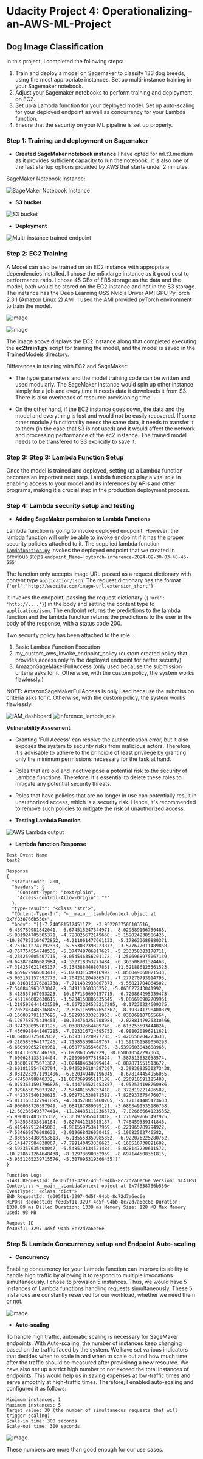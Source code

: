 # Udacity Project 4: Operationalizing-an-AWS-ML-Project

## Dog Image Classification

In this project, I completed the following steps:

1. Train and deploy a model on Sagemaker to classify 133 dog breeds, using the most appropriate instances. Set up multi-instance training in your Sagemaker notebook.
2. Adjust your Sagemaker notebooks to perform training and deployment on EC2.
3. Set up a Lambda function for your deployed model. Set up auto-scaling for your deployed endpoint as well as concurrency for your Lambda function.
4. Ensure that the security on your ML pipeline is set up properly.

### Step 1: Training and deployment on Sagemaker

- **Created SageMaker notebook instance**
I have opted for ml.t3.medium as it provides sufficient capacity to run the notebook. It is also one of the fast startup options provided by AWS that starts under 2 minutes.

SageMaker Notebook Instance:

![SageMaker Notebook Instance](screenshots/sagemaker_notebook_instance.png)

- **S3 bucket**

![S3 bucket](screenshots/s3_bucket.png)

- **Deployment**

![Multi-instance trained endpoint](screenshots/multi-endpoint.png)

### Step 2: EC2 Training

A Model can also be trained on an EC2 instance with appropriate dependencies installed. I chose the m5.xlarge instance as it good cost to performance ratio. I chose 45 GBs of EB5 storage as the data and the model, both would be stored on the EC2 instance and not in the S3 storage. The instance has the Deep Learning OSS Nvidia Driver AMI GPU PyTorch 2.3.1 (Amazon Linux 2) AMI. I used the AMI provided pyTorch environment to train the model.

![image](screenshots/ec2.png)

![image](screenshots/ec2_trained_model.png)

The image above displays the EC2 instance along that completed executing the **ec2train1.py** script for training the model, and the model is saved in the TrainedModels directory.

Differences in training with EC2 and SageMaker:

- The hyperparameters and the model training code can be written and used modularly. The SageMaker instance would spin up other instance simply for a job and every time it needs data it downloads it from S3. There is also overheads of resource provisioning time.

- On the other hand, if the EC2 instance goes down, the data and the model and everything is lost and would not be easily recovered. If some other module / functionality needs the same data, it needs to transfer it to them (in the case that S3 is not used) and it would affect the network and processing performance of the ec2 instance. The trained model needs to be transfered to S3 explicitly to save it.

### Step 3: Step 3: Lambda Function Setup

Once the model is trained and deployed, setting up a Lambda function becomes an important next step. Lambda functions play a vital role in enabling access to your model and its inferences by APIs and other programs, making it a crucial step in the production deployment process.

### Step 4: Lambda security setup and testing

- **Adding SageMaker permission to Lambda Functions**

Lambda function is going to invoke deployed endpoint. However, the lambda function will only be able to invoke endpoint if it has the proper security policies attached to it. The supplied lambda function [`lamdafunction.py`](lamdafunction.py) invokes the deployed endpoint that we created in previous steps `endpoint_Name='pytorch-inference-2024-09-30-03-48-45-555'`  

The function only accepts image URL passed as a request dictionary with content type `application/json`. The request dictionary has the format `{'url':'http://website.com/image-url.extension_short'}`

It invokes the endpoint, passing the request dictionary (`{'url': 'http://....'}`) in the body and setting the content type to `application/json`. The endpoint returns the predictions to the lambda function and the lambda function returns the predictions to the user in the body of the response, with a status code 200.

Two security policy has been attached to the role :

1. Basic Lambda Function Execution
2. my_custom_aws_Invoke_endpoint_policy (custom created policy that provides access only to the deployed endpoint for better security)
3. AmazonSageMakerFullAccess (only used because the submission criteria asks for it. Otherwise, with the custom policy, the system works flawlessly.)

NOTE: AmazonSageMakerFullAccess is only used because the submission criteria asks for it. Otherwise, with the custom policy, the system works flawlessly.

![IAM_dashboard](screenshots/IAM_dashboard.png)
![inference_lambda_role](screenshots/inference_lambda_role.png)

**Vulnerability Assesment**

- Granting 'Full Access' can resolve the authentication error, but it also exposes the system to security risks from malicious actors. Therefore, it's advisable to adhere to the principle of least privilege by granting only the minimum permissions necessary for the task at hand.
- Roles that are old and inactive pose a potential risk to the security of Lambda functions. Therefore, it's essential to delete these roles to mitigate any potential security threats.
- Roles that have policies that are no longer in use can potentially result in unauthorized access, which is a security risk. Hence, it's recommended to remove such policies to mitigate the risk of unauthorized access.

- **Testing Lambda Function**

![AWS Lambda output](screenshots/aws_lambda_output.png)

- **Lambda function Response**

```
Test Event Name
test2

Response
{
  "statusCode": 200,
  "headers": {
    "Content-Type": "text/plain",
    "Access-Control-Allow-Origin": "*"
  },
  "type-result": "<class 'str'>",
  "COntent-Type-In": "<__main__.LambdaContext object at 0x7f838766b550>",
  "body": "[[-7.240581512451172, -3.9522037506103516, -6.469789981842041, -6.674515247344971, -8.029889106750488, -5.801924705505371, -4.720825672149658, -5.159024238586426, -10.867853164672852, -4.211061477661133, -5.178633689880371, -3.7576112747192383, -5.553032398223877, -3.577677011489868, -8.767754554748535, -5.374748706817627, -5.233358383178711, -4.234259605407715, -8.054546356201172, -1.2506968975067139, -9.642879486083984, -4.352718353271484, -6.363508701324463, -7.314257621765137, -5.134388446807861, -11.521886825561523, -4.669672966003418, -6.078031539916992, -6.856049060821533, -5.005102157592773, -4.764231204986572, -7.277270793914795, -10.816815376281738, -7.711432933807373, -9.55821704864502, -7.540843963623047, -9.34911060333252, -5.063627243041992, -5.418557167053223, -10.677130699157715, -6.720864295959473, -5.451146602630615, -3.5234150886535645, -9.086690902709961, -1.2195936441421509, -4.6672234535217285, -8.17230224609375, -2.2052464485168457, -2.6951169967651367, -8.193741798400879, -8.166032791137695, -8.582935333251953, -6.836069107055664, -6.126758575439453, -10.324764251708984, -2.0288147926330566, -8.374298095703125, -6.038832664489746, -6.613253593444824, -7.4369988441467285, -7.023216724395752, -6.988020896911621, -10.64860725402832, -5.639313220977783, -5.420656204223633, -9.210585594177246, -4.715855598449707, -11.591761589050293, -6.660909652709961, -4.05877685546875, -3.5399603843688965, -8.014130592346191, -5.0928635597229, -8.050610542297363, -7.000625133514404, -7.200900077819824, -7.587313652038574, -8.056017875671387, -8.024484634399414, -8.087871551513672, -3.601813554763794, -3.9425206184387207, -2.3983993530273438, -3.0312232971191406, -6.620349407196045, -8.678144454956055, -5.47453498840332, -11.007369995117188, -6.226910591125488, -6.0753631591796875, -5.444766521453857, -4.952534198760986, -7.929655075073242, -7.573481559753418, -8.372319221496582, -7.442357540130615, -5.969731330871582, -7.826937675476074, -5.8111653327941895, -4.343578815460205, -5.171144485473633, -4.906008720397949, -6.684187889099121, -3.6863491535186768, -12.602365493774414, -11.244851112365723, -7.026666641235352, -5.996037483215332, -5.363976955413818, -1.7762497663497925, -7.342538833618164, -6.827441215515137, -7.748459339141846, -6.419457912445068, -4.981559753417969, -6.221965789794922, -7.534669876098633, -2.919668436050415, -5.19682502746582, -2.8305554389953613, -6.135553359985352, -6.922076225280762, -5.141477584838867, -7.799140453338623, -8.160516738891602, -8.592357635498047, -6.548519134521484, -5.028147220611572, -10.278671264648438, -8.12973690032959, -8.697144508361816, -3.9551265239715576, -5.307995319366455]]"
}

Function Logs
START RequestId: fe305f11-3297-4d5f-94bb-8c72d7a6ec6e Version: $LATEST
Context::: <__main__.LambdaContext object at 0x7f838766b550>
EventType:: <class 'dict'>
END RequestId: fe305f11-3297-4d5f-94bb-8c72d7a6ec6e
REPORT RequestId: fe305f11-3297-4d5f-94bb-8c72d7a6ec6e Duration: 1338.89 ms Billed Duration: 1339 ms Memory Size: 128 MB Max Memory Used: 93 MB

Request ID
fe305f11-3297-4d5f-94bb-8c72d7a6ec6e
```

### Step 5: Lambda Concurrency setup and Endpoint Auto-scaling

- **Concurrency**

Enabling concurrency for your Lambda function can improve its ability to handle high traffic by allowing it to respond to multiple invocations simultaneously. I chose to provision 5 instances. Thus, we would have 5 instances of Lambda functions handling requests simultaneously. These 5 instances are constantly reserved for our workload, whether we need them or not.

![image](screenshots/concurrency.png)

- **Auto-scaling**

To handle high traffic, automatic scaling is necessary for SageMaker endpoints. With Auto-scaling, the number of instances keep changing based on the traffic faced by the system. We have set various indicators that decides when to scale in and when to scale out and how much time after the traffic should be measured after provisiong a new resource. We have also set up a strict high number to not exceed the total instances of endpoints. This would help us in saving expenses at low-traffic times and serve smoothly at high-traffic times.  Therefore, I enabled auto-scaling and configured it as follows:

```
Minimum instances: 1
Maximum instances: 5
Target value: 30 (the number of simultaneous requests that will trigger scaling)
Scale-in time: 300 seconds
Scale-out time: 300 seconds.
```

![image](screenshots/autoscaling.png)

These numbers are more than good enough for our use cases.
